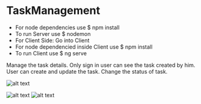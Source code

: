 # TaskManagement
- For node dependencies use $ npm install
- To run Server use $ nodemon
- For Client Side: Go into Client
- For node dependencied inside Client use $ npm install 
- To run Client use $ ng serve

Manage the task details. Only sign in user can see the task created by him. User can create and update the task. Change the status of task.
 
![alt text](https://github.com/MiliPatel82/TaskManagement/blob/master/Screenshots/SignIn.png "SignIn Page")

![alt text](https://github.com/MiliPatel82/TaskManagement/blob/master/Screenshots/Tasklist.png "TaskList")
![alt text](https://github.com/MiliPatel82/TaskManagement/blob/master/Screenshots/UpdateTask.png "TaskUpdate Page")
